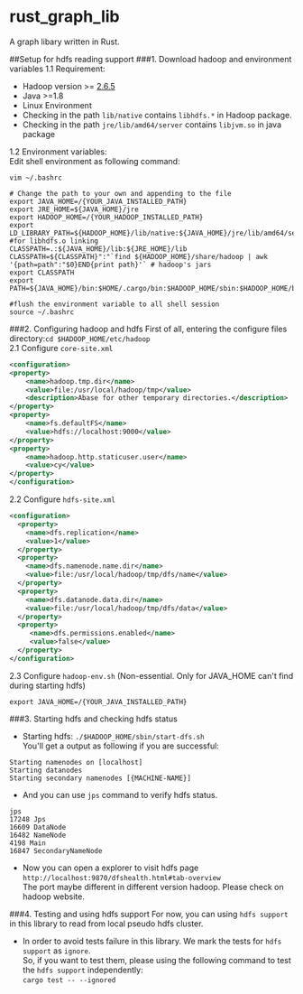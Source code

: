 # rust\_graph\_lib

A graph libary written in Rust. 

##Setup for hdfs reading support
###1. Download hadoop and environment variables
1.1 Requirement:
* Hadoop version >= [2.6.5](http://mirror.bit.edu.cn/apache/hadoop/common/hadoop-2.6.5/)
* Java >=1.8
* Linux Environment
* Checking in the path `lib/native` contains `libhdfs.*` in Hadoop package.
* Checking in the path `jre/lib/amd64/server` contains `libjvm.so` in java package

1.2 Environment variables:  
Edit shell environment as following command:
```
vim ~/.bashrc

# Change the path to your own and appending to the file
export JAVA_HOME=/{YOUR_JAVA_INSTALLED_PATH}
export JRE_HOME=${JAVA_HOME}/jre 
export HADOOP_HOME=/{YOUR_HADOOP_INSTALLED_PATH} 
export LD_LIBRARY_PATH=${HADOOP_HOME}/lib/native:${JAVA_HOME}/jre/lib/amd64/server #for libhdfs.o linking
CLASSPATH=.:${JAVA_HOME}/lib:${JRE_HOME}/lib 
CLASSPATH=${CLASSPATH}":"`find ${HADOOP_HOME}/share/hadoop | awk '{path=path":"$0}END{print path}'` # hadoop's jars 
export CLASSPATH 
export PATH=${JAVA_HOME}/bin:$HOME/.cargo/bin:$HADOOP_HOME/sbin:$HADOOP_HOME/bin:$PATH

#flush the environment variable to all shell session
source ~/.bashrc
```

###2. Configuring hadoop and hdfs
First of all, entering the configure files directory:`cd $HADOOP_HOME/etc/hadoop`  
2.1 Configure `core-site.xml`
```xml
<configuration>
<property>
    <name>hadoop.tmp.dir</name>
    <value>file:/usr/local/hadoop/tmp</value>
    <description>Abase for other temporary directories.</description>
</property>
<property>
    <name>fs.defaultFS</name>
    <value>hdfs://localhost:9000</value>
</property>
<property>
    <name>hadoop.http.staticuser.user</name>
    <value>cy</value>
</property>
</configuration>
```  

2.2 Configure `hdfs-site.xml`   
```xml
<configuration>
  <property>
    <name>dfs.replication</name>
    <value>1</value>
  </property>
  <property>
    <name>dfs.namenode.name.dir</name>
    <value>file:/usr/local/hadoop/tmp/dfs/name</value>
  </property>
  <property>
    <name>dfs.datanode.data.dir</name>
    <value>file:/usr/local/hadoop/tmp/dfs/data</value>
  </property>
  <property>
     <name>dfs.permissions.enabled</name>
     <value>false</value>
  </property>
</configuration>
```  

2.3 Configure `hadoop-env.sh` (Non-essential. Only for JAVA_HOME can't find during starting hdfs)
```
export JAVA_HOME=/{YOUR_JAVA_INSTALLED_PATH}
```  
###3. Starting hdfs and checking hdfs status  
* Starting hdfs: `./$HADOOP_HOME/sbin/start-dfs.sh`  
You'll get a output as following if you are successful:  
```
Starting namenodes on [localhost]
Starting datanodes
Starting secondary namenodes [{MACHINE-NAME}]
``` 
* And you can use `jps` command to verify hdfs status.
```
jps
17248 Jps
16609 DataNode
16482 NameNode
4198 Main
16847 SecondaryNameNode
```
* Now you can open a explorer to visit hdfs page  
`http://localhost:9870/dfshealth.html#tab-overview`  
The port maybe different in different version hadoop. Please check on hadoop website. 

###4. Testing and using hdfs support
For now, you can using `hdfs support` in this library to read from local pseudo hdfs cluster.
* In order to avoid tests failure in this library. We mark the tests for `hdfs support` as `ignore`.  
So, if you want to test them, please using the following command to test the `hdfs support` independently:  
`cargo test -- --ignored`